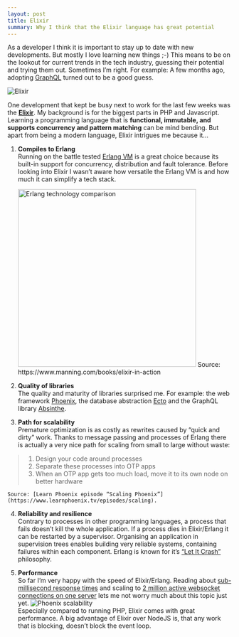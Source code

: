 ```yaml
---
layout: post
title: Elixir
summary: Why I think that the Elixir language has great potential
---
```


As a developer I think it is important to stay up to date with new developments. But mostly I love learning new things ;-) 
This means to be on the lookout for current trends in the tech industry, guessing their potential and trying them out. Sometimes I’m right. For example: A few months ago, adopting [GraphQL](https://enrise.com/2016/10/why-we-use-graphql/) turned out to be a good guess. 

![Elixir](https://cloud.githubusercontent.com/assets/133832/21369161/f3b8dae6-c705-11e6-8f9e-2195ebb85a95.png)

One development that kept be busy next to work for the last few weeks was the **[Elixir](http://elixir-lang.org)**. My background is for the biggest parts in PHP and Javascript. Learning a programming language that is **functional, immutable, and supports concurrency and pattern matching** can be mind bending. But apart from being a modern language, Elixir intrigues me because it…

1. **Compiles to Erlang**<br />
    Running on the battle tested [Erlang VM](https://www.erlang.org) is a great choice because its built-in support for concurrency, distribution and fault tolerance. Before looking into Elixir I wasn’t aware how versatile the Erlang VM is and how much it can simplify a tech stack. 
    
    <img src="https://cloud.githubusercontent.com/assets/133832/21369162/f3bbf0aa-c705-11e6-8fb8-5f163eb47cd4.jpg" width="400" title="Erlang technology comparison"/>
    Source: https://www.manning.com/books/elixir-in-action

2. **Quality of libraries**<br />
The quality and maturity of libraries surprised me. For example: the web framework [Phoenix](http://www.phoenixframework.org), the database abstraction [Ecto](https://hexdocs.pm/ecto/getting-started.html) and the GraphQL library [Absinthe](http://absinthe-graphql.org). 
  
3. **Path for scalability**<br />
Premature optimization is as costly as rewrites caused by “quick and dirty” work. Thanks to message passing and processes of Erlang there is actually a very nice path for scaling from small to large without waste:
> 1. Design your code around processes
> 2. Separate these processes into OTP apps
> 3. When an OTP app gets too much load, move it to its own node on better hardware

    Source: [Learn Phoenix episode “Scaling Phoenix”](https://www.learnphoenix.tv/episodes/scaling).
    

4. **Reliability and resilience**<br />
Contrary to processes in other programming languages, a process that fails doesn’t kill the whole application. If a process dies in Elixir/Erlang it can be restarted by a supervisor. Organising an application in supervision trees enables building very reliable systems, containing failures within each component. Erlang is known for it’s [“Let It Crash”](http://verraes.net/2014/12/erlang-let-it-crash/) philosophy.

5. **Performance**<br />
  So far I’m very happy with the speed of Elixir/Erlang. Reading about [sub-millisecond response times](https://engineering.pinterest.com/blog/introducing-new-open-source-tools-elixir-community) and scaling to [2 million active websocket connections on one server](http://www.phoenixframework.org/blog/the-road-to-2-million-websocket-connections) lets me not worry much about this topic just yet. 
![Phoenix scalability](https://cloud.githubusercontent.com/assets/133832/21369160/f3b89130-c705-11e6-861a-e5a72728eb7c.png)   
  Especially compared to running PHP, Elixir comes with great performance. A big advantage of Elixir over NodeJS is, that any work that is blocking, doesn’t block the event loop.


